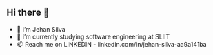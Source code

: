 ## Hi there 👋
- 👋 I’m Jehan Silva
- 🌱 I’m currently studying software engineering at SLIIT
- 📫 Reach me on LINKEDIN - linkedin.com/in/jehan-silva-aa9a141ba

<!---
Jehan16/Jehan16 is a ✨ special ✨ repository because its `README.md` (this file) appears on your GitHub profile.
You can click the Preview link to take a look at your changes.
--->

